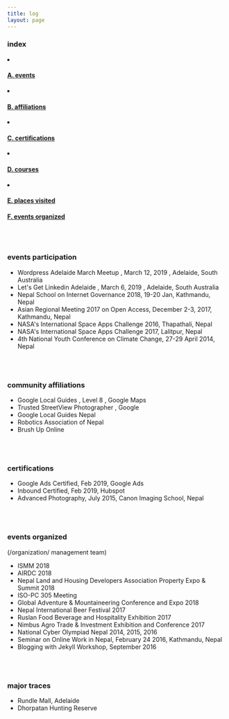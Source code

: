 ```yaml
---
title: log
layout: page
---
```



<div class="row">
<div class="col-md-6 sm-5 xs-5 tableofcontent">
	<h3 class="rhre">index</h3>
	<li class="hre"><a href="#events-participation"><h4>A. events</h4></a></li>
	<li class="hre"><a href="#affiliations"><h4>B. affiliations</h4></a></li>
	<li class="hre"><a href="#certifications"><h4>C. certifications</h4></a></li>
	<li class="hre"><a href="#courses"><h4>D. courses</h4></a></li>
	<li class="hre"><a href="#places"><h4>E. places visited</h4></a></li>
	<a href="#events-organized"><h4>F. events organized</h4></a>


</div>
</div>
<a name="events-participation"></a><br><br>

### events participation ###
- Wordpress Adelaide March Meetup , March 12, 2019 , Adelaide, South Australia
- Let's Get Linkedin Adelaide , March 6, 2019 , Adelaide, South Australia
- Nepal School on Internet Governance 2018, 19-20 Jan, Kathmandu, Nepal
- Asian Regional Meeting 2017 on Open Access, December 2-3, 2017, Kathmandu, Nepal
- NASA's International Space Apps Challenge 2016, Thapathali, Nepal
- NASA's International Space Apps Challenge 2017, Lalitpur, Nepal
- 4th National Youth Conference on Climate Change, 27-29 April 2014, Nepal



<a name="affiliations"></a><br><br>

### community affiliations ###
- Google Local Guides , Level 8 , Google Maps
- Trusted StreetView Photographer , Google
- Google Local Guides Nepal
- Robotics Association of Nepal
- Brush Up Online


<a name="certifications"></a><br><br>

### certifications ###

- Google Ads Certified, Feb 2019, Google Ads
- Inbound Certified, Feb 2019, Hubspot
- Advanced Photography, July 2015, Canon Imaging School, Nepal

<a name="events-organized"></a><br><br>

### events organized ### 
(/organization/ management team)

- ISMM 2018
- AIRDC 2018
- Nepal Land and Housing Developers Association Property Expo & Summit 2018
- ISO-PC 305 Meeting
- Global Adventure & Mountaineering Conference and Expo 2018
- Nepal International Beer Festival 2017
- Ruslan Food Beverage and Hospitality Exhibition 2017
- Nimbus Agro Trade & Investment Exhibition and Conference 2017
- National Cyber Olympiad Nepal 2014, 2015, 2016
- Seminar on Online Work in Nepal, February 24 2016, Kathmandu, Nepal
- Blogging with Jekyll Workshop, September 2016

<a name="places"></a><br><br>

### major traces ### 

- Rundle Mall, Adelaide
- Dhorpatan Hunting Reserve
